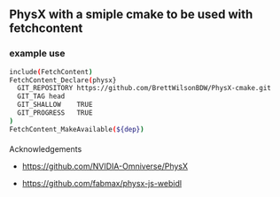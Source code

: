 ## PhysX with a smiple cmake to be used with fetchcontent

### example use


```bash
include(FetchContent)
FetchContent_Declare(physx}
  GIT_REPOSITORY https://github.com/BrettWilsonBDW/PhysX-cmake.git
  GIT_TAG head
  GIT_SHALLOW    TRUE
  GIT_PROGRESS   TRUE
)
FetchContent_MakeAvailable(${dep})
```

####
Acknowledgements

- https://github.com/NVIDIA-Omniverse/PhysX

- https://github.com/fabmax/physx-js-webidl